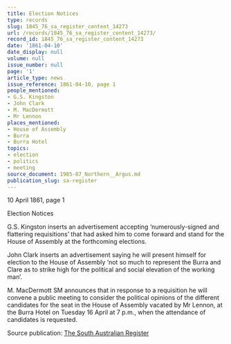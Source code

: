 ```yaml
---
title: Election Notices
type: records
slug: 1845_76_sa_register_content_14273
url: /records/1845_76_sa_register_content_14273/
record_id: 1845_76_sa_register_content_14273
date: '1861-04-10'
date_display: null
volume: null
issue_number: null
page: '1'
article_type: news
issue_reference: 1861-04-10, page 1
people_mentioned:
- G.S. Kingston
- John Clark
- M. MacDermott
- Mr Lennon
places_mentioned:
- House of Assembly
- Burra
- Burra Hotel
topics:
- election
- politics
- meeting
source_document: 1985-87_Northern__Argus.md
publication_slug: sa-register
---
```


10 April 1861, page 1

Election Notices

G.S. Kingston inserts an advertisement accepting ‘numerously-signed and flattering requisitions’ that had asked him to come forward and stand for the House of Assembly at the forthcoming elections.

John Clark inserts an advertisement saying he will present himself for election to the House of Assembly ‘not so much to represent the Burra and Clare as to strike high for the political and social elevation of the working man’.

M. MacDermott SM announces that in response to a requisition he will convene a public meeting to consider the political opinions of the different candidates for the seat in the House of Assembly vacated by Mr Lennon, at the Burra Hotel on Tuesday 16 April at 7 p.m., when the attendance of candidates is requested.

Source publication: [The South Australian Register](/publications/sa-register/)
